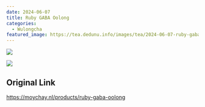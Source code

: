 ```yaml
---
date: 2024-06-07
title: Ruby GABA Oolong
categories:
  - Wulongcha
featured_image: https://tea.dedunu.info/images/tea/2024-06-07-ruby-gaba-oolong-1.jpeg
---
```


![](https://tea.dedunu.info/images/tea/2024-06-07-ruby-gaba-oolong-2.jpeg)

![](https://tea.dedunu.info/images/tea/2024-06-07-ruby-gaba-oolong-3.jpeg)

## Original Link

<https://moychay.nl/products/ruby-gaba-oolong>

